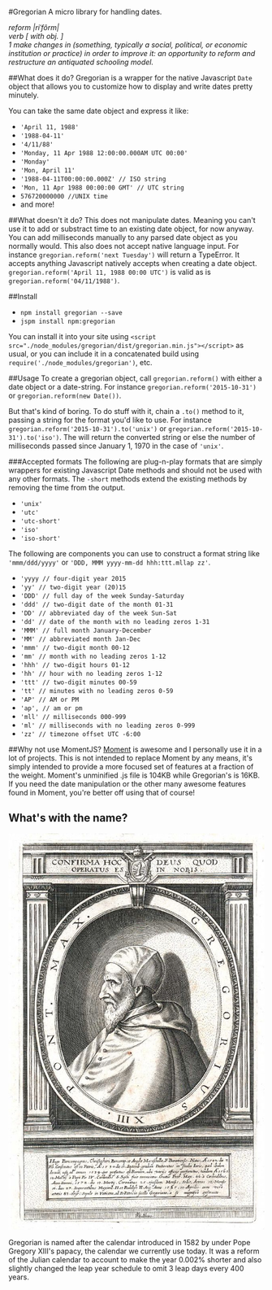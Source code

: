 #Gregorian
A micro library for handling dates.

_reform |riˈfôrm|  
verb [ with obj. ]  
1 make changes in (something, typically a social, political, or economic institution or practice) in order to improve it: an opportunity to reform and restructure an antiquated schooling model._

##What does it do?
Gregorian is a wrapper for the native Javascript `Date` object that allows you to customize how to display and write dates pretty minutely.

You can take the same date object and express it like:

- `'April 11, 1988'`
- `'1988-04-11'`
- `'4/11/88'`
- `'Monday, 11 Apr 1988 12:00:00.000AM UTC 00:00'`
- `'Monday'`
- `'Mon, April 11'`
- `'1988-04-11T00:00:00.000Z' // ISO string`
- `'Mon, 11 Apr 1988 00:00:00 GMT' // UTC string`
- `576720000000 //UNIX time`
- and more!

##What doesn't it do?
This does not manipulate dates. Meaning you can't use it to add or substract time to an existing date object, for now anyway. You can add milliseconds manually to any parsed date object as you normally would.
This also does not accept native language input. For instance `gregorian.reform('next Tuesday')` will return a TypeError.
It accepts anything Javascript natively accepts when creating a date object. `gregorian.reform('April 11, 1988 00:00 UTC')` is valid as is `gregorian.reform('04/11/1988')`.

##Install
- `npm install gregorian --save`
- `jspm install npm:gregorian`

You can install it into your site using `<script src="./node_modules/gregorian/dist/gregorian.min.js"></script>` as usual, or you can include it in a concatenated build using `require('./node_modules/gregorian')`, etc.

##Usage
To create a gregorian object, call `gregorian.reform()` with either a date object or a date-string. For instance `gregorian.reform('2015-10-31')` or `gregorian.reform(new Date())`.

But that's kind of boring. To do stuff with it, chain a `.to()` method to it, passing a string for the format you'd like to use. For instance `gregorian.reform('2015-10-31').to('unix')` or `gregorian.reform('2015-10-31').to('iso')`. The will return the converted string or else the number of milliseconds passed since January 1, 1970 in the case of `'unix'`.

###Accepted formats
The following are plug-n-play formats that are simply wrappers for existing Javascript Date methods and should not be used with any other formats. The `-short` methods extend the existing methods by removing the time from the output.

- `'unix'`
- `'utc'`
- `'utc-short'`
- `'iso'`
- `'iso-short'`

The following are components you can use to construct a format string like `'mmm/ddd/yyyy'` or `'DDD, MMM yyyy-mm-dd hhh:ttt.mllap zz'`.

- `'yyyy // four-digit year 2015`
- `'yy' // two-digit year (20)15`
- `'DDD' // full day of the week Sunday-Saturday`
- `'ddd' // two-digit date of the month 01-31`
- `'DD' // abbreviated day of the week Sun-Sat`
- `'dd' // date of the month with no leading zeros 1-31`
- `'MMM' // full month January-December`
- `'MM' // abbreviated month Jan-Dec`
- `'mmm' // two-digit month 00-12`
- `'mm' // month with no leading zeros 1-12`
- `'hhh' // two-digit hours 01-12`
- `'hh' // hour with no leading zeros 1-12`
- `'ttt' // two-digit minutes 00-59`
- `'tt' // minutes with no leading zeros 0-59`
- `'AP' // AM or PM`
- `'ap', // am or pm`
- `'mll' // milliseconds 000-999`
- `'ml' // milliseconds with no leading zeros 0-999`
- `'zz' // timezone offset UTC -6:00`

##Why not use MomentJS?
[Moment](http://momentjs.com/) is awesome and I personally use it in a lot of projects. This is not intended to replace Moment by any means, it's simply intended to provide a more focused set of features at a fraction of the weight. Moment's unminified .js file is 104KB while Gregorian's is 16KB. If you need the date manipulation or the other many awesome features found in Moment, you're better off using that of course!

## What's with the name?
![Pope Gregory XIII](./images/gregory.jpg)

Gregorian is named after the calendar introduced in 1582 by under Pope Gregory XIII's papacy, the calendar we currently use today. It was a reform of the Julian calendar to account to make the year 0.002% shorter and also slightly changed the leap year schedule to omit 3 leap days every 400 years.
